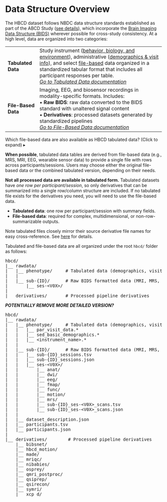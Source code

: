 
# Data Structure Overview

The HBCD dataset follows NBDC data structure standards established as part of the ABCD Study (<a href="https://docs.abcdstudy.org/latest/documentation/curation/structure.html">see details</a>), which incorporate the [Brain Imaging Data Structure (BIDS)](https://bids-specification.readthedocs.io/en/stable/) wherever possible for cross-study consistency. At a high level, data are organized into two categories:


<table class="table-no-vertical-lines" style="width: 100%; border-collapse: collapse; table-layout: fixed; font-size: 16px;">
  <tbody>
    <tr>
      <td><i class="fa-solid fa-table"></i> <strong>Tabulated Data</strong></td>
      <td style="word-wrap: break-word; white-space: normal;">
        Study instrument (<a href="../../instruments/#behavior-biology-environment" target="_blank">behavior, biology, and environment</a>), administrative (<a href="../../instruments/#demographics-visit-information" target="_blank">demographics & visit info</a>), and select <a href="#warning" target="_blank">file-based</a> data organized in a standardized tabular format that includes all participant responses per table.<br>
<a href="../phenotypes" target="_blank"><i>Go to Tabulated Data documentation</i> <i class="fa-solid fa-arrow-up-right-from-square"></i></a>
</td>
    </tr>
    <tr>
    <td><i class="fa-solid fa-folder-open"></i> <strong>File-Based Data</strong></td>
    <td>
    Imaging, EEG, and biosensor recordings in modality-specific formats. Includes:<br>
 • <strong>Raw BIDS</strong>: raw data converted to the BIDS standard with unaltered signal content<br>
 • <strong>Derivatives</strong>: processed datasets generated by standardized pipelines<br> 
<a href="../file-based-data" target="_blank"><i>Go to File-Based Data documentation</i> <i class="fa-solid fa-arrow-up-right-from-square"></i></a>
    </td>
    </tr>
  </tbody>
</table>

<p>
<div id="warning" class="warning-banner" onclick="toggleCollapse(this)">
  <span class="emoji"><i class="fas fa-exclamation-circle"></i></span>
  <span class="text-with-link">
  <span class="text">Which file-based data are also available as HBCD tabulated data? <span class="hint">(Click to expand)</span></span>
  <a class="anchor-link" href="#warning" title="Copy link">
  <i class="fa-solid fa-link"></i>
  </a>
  </span>
  <span class="arrow">▸</span>
</div>
<div class="warning-collapsible-content">
<p><strong>When possible</strong>, tabulated data tables are derived from file-based data (e.g., MRS, MRI, EEG, wearable sensor data) to provide a single file with rows across participants/sessions. Users may choose either the original file-based data or the combined tabulated version, depending on their needs.</p>
<p><strong>Not all processed data are available in tabulated form.</strong> Tabulated datasets have <em>one row per participant/session</em>, so only derivatives that can be summarized into a single row/column structure are included. If no tabulated file exists for the derivatives you need, you will need to use the file-based data.</p>
<ul>
<li><strong>Tabulated data</strong>: one row per participant/session with summary fields.</li>
<li><strong>File-based data</strong>: required for complex, multidimensional, or non-row-summarizable outputs.</li>
</ul>
<p>Note tabulated files closely mirror their source derivative file names for easy cross-reference. See <a href="../../access/metadata/#exceptions-mri" target="_blank">here</a> for details.</p>
</div>
</p>

Tabulated and file-based data are all organized under the root `hbcd/` folder as follows:

<pre class="folder-tree">
hbcd/
|__ rawdata/ 
|   |__ phenotype/     <span class="hashtag"># Tabulated data (demographics, visit info, behavior, etc.)</span>
|   |
|   |__ sub-<span class="label">{ID}</span>/      <span class="hashtag"># Raw BIDS formatted data (MRI, MRS, EEG, biosensors)</span>
|       |__ ses-<span class="label">&lt;V0X&gt;</span>/
|
|__ derivatives/       <span class="hashtag"># Processed pipeline derivatives</span>
</pre>



***POTENTIALLY REMOVE MORE DETAILED VERSION?***

<pre class="folder-tree">
hbcd/
|__ rawdata/ 
|   |__ phenotype/     <span class="hashtag"># Tabulated data (demographics, visit info, behavior, etc.)</span>
|   |   |__ par_visit_data.*
|   |   |__ sed_basic_demographics.*
|   |   |__ <span class="placeholder">&lt;instrument_name&gt;</span>.*
|   |
|   |__ sub-<span class="label">{ID}</span>/      <span class="hashtag"># Raw BIDS formatted data (MRI, MRS, EEG, biosensors)</span>
|   |   |__ sub-<span class="label">{ID}</span>_sessions.tsv
|   |   |__ sub-<span class="label">{ID}</span>_sessions.json
|   |   |__ ses-<span class="label">&lt;V0X&gt;</span>/
|   |       |__ anat/
|   |       |__ dwi/
|   |       |__ eeg/
|   |       |__ fmap/
|   |       |__ func/
|   |       |__ motion/
|   |       |__ mrs/
|   |       |__ sub-<span class="label">{ID}</span>_ses-<span class="label">&lt;V0X&gt;</span>_scans.tsv
|   |       |__ sub-<span class="label">{ID}</span>_ses-<span class="label">&lt;V0X&gt;</span>_scans.json
|   |
|   |__ dataset_description.json
|   |__ participants.tsv
|   |__ participants.json 
|
|__ derivatives/        <span class="hashtag"># Processed pipeline derivatives</span>
    |__ bibsnet/
    |__ hbcd_motion/
    |__ made/
    |__ mriqc/
    |__ nibabies/
    |__ osprey/
    |__ qmri_postproc/
    |__ qsiprep/
    |__ qsirecon/
    |__ symri/
    |__ xcp_d/
</pre>

<br>